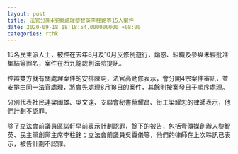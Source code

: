 ```yaml
---
layout: post
title: 法官分開4宗案處理黎智英李柱銘等15人案件
date: 2020-09-18 18:18:54.000000000 +08:00
categories: rthk
---
```


15名民主派人士，被控在去年8月及10月反修例遊行，煽惑、組織及參與未經批准集結等罪名，案件在西九龍裁判法院提訊。

控辯雙方就有關處理案件的安排陳詞，法官高勁修表示，會分開4宗案件審訊，並安排由同一法官處理，將會先處理8月18日的案件，其餘則按案發日子順序處理。

分別代表社民連梁國雄、吳文遠、支聯會秘書蔡耀昌、街工梁耀忠的律師表示，他們計劃不認罪。

除了立法會前議員區諾軒早前表示計劃認罪，餘下的被告，包括壹傳媒創辦人黎智英、民主黨創黨主席李柱銘；立法會前議員吳靄儀等，他們的律師在上次聆訊已表示，被告計劃不認罪。
